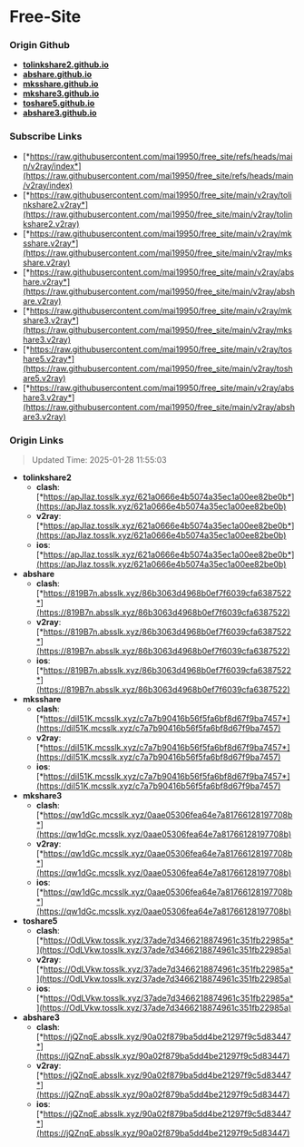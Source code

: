 # Free-Site

### Origin Github

- [**tolinkshare2.github.io**](https://github.com/tolinkshare2/tolinkshare2.github.io)
- [**abshare.github.io**](https://github.com/abshare/abshare.github.io)
- [**mksshare.github.io**](https://github.com/mksshare/mksshare.github.io)
- [**mkshare3.github.io**](https://github.com/mkshare3/mkshare3.github.io)
- [**toshare5.github.io**](https://github.com/toshare5/toshare5.github.io)
- [**abshare3.github.io**](https://github.com/abshare3/abshare3.github.io)

### Subscribe Links

- [*https://raw.githubusercontent.com/mai19950/free_site/refs/heads/main/v2ray/index*](https://raw.githubusercontent.com/mai19950/free_site/refs/heads/main/v2ray/index)
- [*https://raw.githubusercontent.com/mai19950/free_site/main/v2ray/tolinkshare2.v2ray*](https://raw.githubusercontent.com/mai19950/free_site/main/v2ray/tolinkshare2.v2ray)
- [*https://raw.githubusercontent.com/mai19950/free_site/main/v2ray/mksshare.v2ray*](https://raw.githubusercontent.com/mai19950/free_site/main/v2ray/mksshare.v2ray)
- [*https://raw.githubusercontent.com/mai19950/free_site/main/v2ray/abshare.v2ray*](https://raw.githubusercontent.com/mai19950/free_site/main/v2ray/abshare.v2ray)
- [*https://raw.githubusercontent.com/mai19950/free_site/main/v2ray/mkshare3.v2ray*](https://raw.githubusercontent.com/mai19950/free_site/main/v2ray/mkshare3.v2ray)
- [*https://raw.githubusercontent.com/mai19950/free_site/main/v2ray/toshare5.v2ray*](https://raw.githubusercontent.com/mai19950/free_site/main/v2ray/toshare5.v2ray)
- [*https://raw.githubusercontent.com/mai19950/free_site/main/v2ray/abshare3.v2ray*](https://raw.githubusercontent.com/mai19950/free_site/main/v2ray/abshare3.v2ray)

### Origin Links

> Updated Time: 2025-01-28 11:55:03

- **tolinkshare2**
  - **clash**: [*https://apJIaz.tosslk.xyz/621a0666e4b5074a35ec1a00ee82be0b*](https://apJIaz.tosslk.xyz/621a0666e4b5074a35ec1a00ee82be0b)
  - **v2ray**: [*https://apJIaz.tosslk.xyz/621a0666e4b5074a35ec1a00ee82be0b*](https://apJIaz.tosslk.xyz/621a0666e4b5074a35ec1a00ee82be0b)
  - **ios**: [*https://apJIaz.tosslk.xyz/621a0666e4b5074a35ec1a00ee82be0b*](https://apJIaz.tosslk.xyz/621a0666e4b5074a35ec1a00ee82be0b)
- **abshare**
  - **clash**: [*https://819B7n.absslk.xyz/86b3063d4968b0ef7f6039cfa6387522*](https://819B7n.absslk.xyz/86b3063d4968b0ef7f6039cfa6387522)
  - **v2ray**: [*https://819B7n.absslk.xyz/86b3063d4968b0ef7f6039cfa6387522*](https://819B7n.absslk.xyz/86b3063d4968b0ef7f6039cfa6387522)
  - **ios**: [*https://819B7n.absslk.xyz/86b3063d4968b0ef7f6039cfa6387522*](https://819B7n.absslk.xyz/86b3063d4968b0ef7f6039cfa6387522)
- **mksshare**
  - **clash**: [*https://diI51K.mcsslk.xyz/c7a7b90416b56f5fa6bf8d67f9ba7457*](https://diI51K.mcsslk.xyz/c7a7b90416b56f5fa6bf8d67f9ba7457)
  - **v2ray**: [*https://diI51K.mcsslk.xyz/c7a7b90416b56f5fa6bf8d67f9ba7457*](https://diI51K.mcsslk.xyz/c7a7b90416b56f5fa6bf8d67f9ba7457)
  - **ios**: [*https://diI51K.mcsslk.xyz/c7a7b90416b56f5fa6bf8d67f9ba7457*](https://diI51K.mcsslk.xyz/c7a7b90416b56f5fa6bf8d67f9ba7457)
- **mkshare3**
  - **clash**: [*https://qw1dGc.mcsslk.xyz/0aae05306fea64e7a81766128197708b*](https://qw1dGc.mcsslk.xyz/0aae05306fea64e7a81766128197708b)
  - **v2ray**: [*https://qw1dGc.mcsslk.xyz/0aae05306fea64e7a81766128197708b*](https://qw1dGc.mcsslk.xyz/0aae05306fea64e7a81766128197708b)
  - **ios**: [*https://qw1dGc.mcsslk.xyz/0aae05306fea64e7a81766128197708b*](https://qw1dGc.mcsslk.xyz/0aae05306fea64e7a81766128197708b)
- **toshare5**
  - **clash**: [*https://OdLVkw.tosslk.xyz/37ade7d3466218874961c351fb22985a*](https://OdLVkw.tosslk.xyz/37ade7d3466218874961c351fb22985a)
  - **v2ray**: [*https://OdLVkw.tosslk.xyz/37ade7d3466218874961c351fb22985a*](https://OdLVkw.tosslk.xyz/37ade7d3466218874961c351fb22985a)
  - **ios**: [*https://OdLVkw.tosslk.xyz/37ade7d3466218874961c351fb22985a*](https://OdLVkw.tosslk.xyz/37ade7d3466218874961c351fb22985a)
- **abshare3**
  - **clash**: [*https://jQZnqE.absslk.xyz/90a02f879ba5dd4be21297f9c5d83447*](https://jQZnqE.absslk.xyz/90a02f879ba5dd4be21297f9c5d83447)
  - **v2ray**: [*https://jQZnqE.absslk.xyz/90a02f879ba5dd4be21297f9c5d83447*](https://jQZnqE.absslk.xyz/90a02f879ba5dd4be21297f9c5d83447)
  - **ios**: [*https://jQZnqE.absslk.xyz/90a02f879ba5dd4be21297f9c5d83447*](https://jQZnqE.absslk.xyz/90a02f879ba5dd4be21297f9c5d83447)
